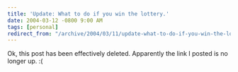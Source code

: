 ```yaml
---
title: 'Update: What to do if you win the lottery.'
date: 2004-03-12 -0800 9:00 AM
tags: [personal]
redirect_from: "/archive/2004/03/11/update-what-to-do-if-you-win-the-lottery.aspx/"
---
```


Ok, this post has been effectively deleted. Apparently the link I posted
is no longer up. :(